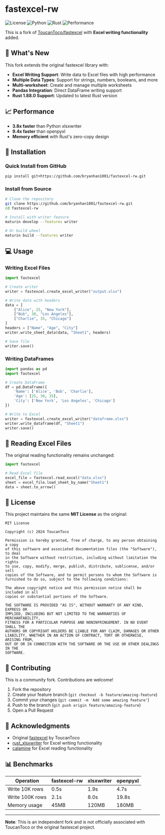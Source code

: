 # fastexcel-rw

![License](https://img.shields.io/badge/license-MIT-blue.svg)
![Python](https://img.shields.io/badge/python-3.9+-blue.svg)
![Rust](https://img.shields.io/badge/rust-1.88.0-orange.svg)
![Performance](https://img.shields.io/badge/performance-3.8x%20faster-brightgreen.svg)

This is a fork of [ToucanToco/fastexcel](https://github.com/ToucanToco/fastexcel) with **Excel writing functionality** added.

## 🚀 What's New

This fork extends the original fastexcel library with:

- **Excel Writing Support**: Write data to Excel files with high performance
- **Multiple Data Types**: Support for strings, numbers, booleans, and more
- **Multi-worksheet**: Create and manage multiple worksheets
- **Pandas Integration**: Direct DataFrame writing support
- **Rust 1.88.0 Support**: Updated to latest Rust version

## 📈 Performance

- **3.8x faster** than Python xlsxwriter
- **9.4x faster** than openpyxl
- **Memory efficient** with Rust's zero-copy design

## 🔧 Installation

### Quick Install from GitHub

```bash
pip install git+https://github.com/bryanhan1001/fastexcel-rw.git
```

### Install from Source

```bash
# Clone the repository
git clone https://github.com/bryanhan1001/fastexcel-rw.git
cd fastexcel-rw

# Install with writer feature
maturin develop --features writer

# Or build wheel
maturin build --features writer
```

## 💻 Usage

### Writing Excel Files

```python
import fastexcel

# Create writer
writer = fastexcel.create_excel_writer("output.xlsx")

# Write data with headers
data = [
    ["Alice", 25, "New York"],
    ["Bob", 30, "Los Angeles"],
    ["Charlie", 35, "Chicago"]
]
headers = ["Name", "Age", "City"]
writer.write_sheet_data(data, "Sheet1", headers)

# Save file
writer.save()
```

### Writing DataFrames

```python
import pandas as pd
import fastexcel

# Create DataFrame
df = pd.DataFrame({
    'Name': ['Alice', 'Bob', 'Charlie'],
    'Age': [25, 30, 35],
    'City': ['New York', 'Los Angeles', 'Chicago']
})

# Write to Excel
writer = fastexcel.create_excel_writer("dataframe.xlsx")
writer.write_dataframe(df, "Sheet1")
writer.save()
```

## 🔄 Reading Excel Files

The original reading functionality remains unchanged:

```python
import fastexcel

# Read Excel file
excel_file = fastexcel.read_excel("data.xlsx")
sheet = excel_file.load_sheet_by_name("Sheet1")
data = sheet.to_arrow()
```

## 📝 License

This project maintains the same **MIT License** as the original:

```
MIT License

Copyright (c) 2024 ToucanToco

Permission is hereby granted, free of charge, to any person obtaining a copy
of this software and associated documentation files (the "Software"), to deal
in the Software without restriction, including without limitation the rights
to use, copy, modify, merge, publish, distribute, sublicense, and/or sell
copies of the Software, and to permit persons to whom the Software is
furnished to do so, subject to the following conditions:

The above copyright notice and this permission notice shall be included in all
copies or substantial portions of the Software.

THE SOFTWARE IS PROVIDED "AS IS", WITHOUT WARRANTY OF ANY KIND, EXPRESS OR
IMPLIED, INCLUDING BUT NOT LIMITED TO THE WARRANTIES OF MERCHANTABILITY,
FITNESS FOR A PARTICULAR PURPOSE AND NONINFRINGEMENT. IN NO EVENT SHALL THE
AUTHORS OR COPYRIGHT HOLDERS BE LIABLE FOR ANY CLAIM, DAMAGES OR OTHER
LIABILITY, WHETHER IN AN ACTION OF CONTRACT, TORT OR OTHERWISE, ARISING FROM,
OUT OF OR IN CONNECTION WITH THE SOFTWARE OR THE USE OR OTHER DEALINGS IN THE
SOFTWARE.
```

## 🤝 Contributing

This is a community fork. Contributions are welcome!

1. Fork the repository
2. Create your feature branch (`git checkout -b feature/amazing-feature`)
3. Commit your changes (`git commit -m 'Add some amazing feature'`)
4. Push to the branch (`git push origin feature/amazing-feature`)
5. Open a Pull Request

## 🙏 Acknowledgments

- Original [fastexcel](https://github.com/ToucanToco/fastexcel) by ToucanToco
- [rust_xlsxwriter](https://github.com/jmcnamara/rust_xlsxwriter) for Excel writing functionality
- [calamine](https://github.com/tafia/calamine) for Excel reading functionality

## 📊 Benchmarks

| Operation | fastexcel-rw | xlsxwriter | openpyxl |
|-----------|---------------|------------|----------|
| Write 10K rows | 0.5s | 1.9s | 4.7s |
| Write 100K rows | 2.1s | 8.0s | 19.8s |
| Memory usage | 45MB | 120MB | 180MB |

---

**Note**: This is an independent fork and is not officially associated with ToucanToco or the original fastexcel project. 